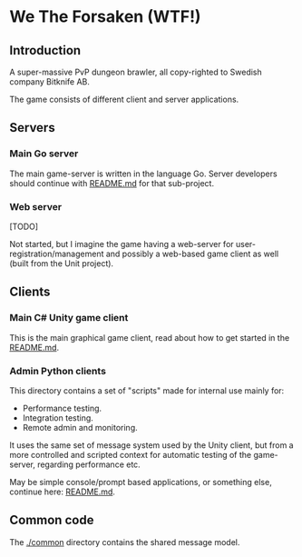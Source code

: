 # We The Forsaken (WTF!)

## Introduction
A super-massive PvP dungeon brawler, all copy-righted to Swedish company Bitknife AB.

The game consists of different client and server applications.

## Servers

### Main Go server
The main game-server is written in the language Go. Server developers should continue with [README.md](server/README.md)
for that sub-project.

### Web server
[TODO]

Not started, but I imagine the game having a web-server for user-registration/management and possibly a web-based game
client as well (built from the Unit project).

## Clients
### Main C# Unity game client
This is the main graphical game client, read about how to get started in the [README.md](clients/unity-client/README.md).

### Admin Python clients
This directory contains a set of "scripts" made for internal use mainly for:

- Performance testing.
- Integration testing.
- Remote admin and monitoring.

It uses the same set of message system used by the Unity client, but from a more controlled and scripted context for
automatic testing of the game-server, regarding performance etc.

May be simple console/prompt based applications, or something else, continue here: [README.md](clients/py-client/README.md).

## Common code
The [./common](./common) directory contains the shared message model.